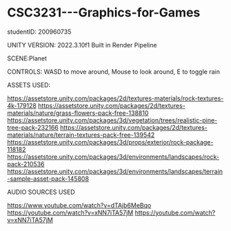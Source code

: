 # CSC3231---Graphics-for-Games

studentID: 200960735

UNITY VERSION: 2022.3.10f1
Built in Render Pipeline 

SCENE:Planet

CONTROLS: WASD to move around, Mouse to look around, E to toggle rain

ASSETS USED:

https://assetstore.unity.com/packages/2d/textures-materials/rock-textures-4k-179128
https://assetstore.unity.com/packages/2d/textures-materials/nature/grass-flowers-pack-free-138810
https://assetstore.unity.com/packages/3d/vegetation/trees/realistic-pine-tree-pack-232166
https://assetstore.unity.com/packages/2d/textures-materials/nature/terrain-textures-pack-free-139542
https://assetstore.unity.com/packages/3d/props/exterior/rock-package-118182
https://assetstore.unity.com/packages/3d/environments/landscapes/rock-pack-210536
https://assetstore.unity.com/packages/3d/environments/landscapes/terrain-sample-asset-pack-145808


AUDIO SOURCES USED

https://www.youtube.com/watch?v=dTAjb6MeBqo
https://youtube.com/watch?v=xNN7iTA57jM
https://youtube.com/watch?v=xNN7iTA57jM


